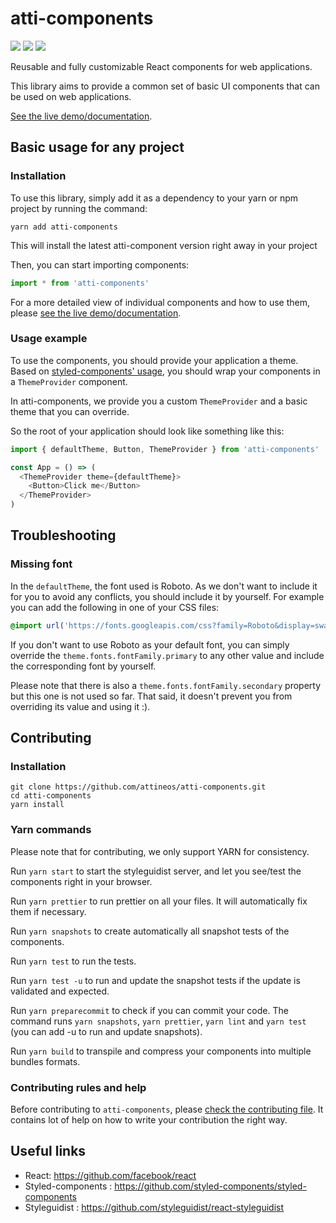 # atti-components

[<img src="https://travis-ci.org/attineos/atti-components.svg?branch=master">](https://travis-ci.org/attineos/atti-components)
[<img src="https://img.shields.io/npm/v/atti-components.svg">](https://www.npmjs.com/package/atti-components)
[<img src="https://img.shields.io/npm/dm/atti-components.svg">](https://www.npmjs.com/package/atti-components)

Reusable and fully customizable React components for web applications.

This library aims to provide a common set of basic UI components that can be used on web applications.

[See the live demo/documentation](https://atti-components.netlify.com/).

## Basic usage for any project

### Installation

To use this library, simply add it as a dependency to your yarn or npm project by running the command:

```
yarn add atti-components
```

This will install the latest atti-component version right away in your project

Then, you can start importing components:

```js
import * from 'atti-components'
```

For a more detailed view of individual components and how to use them, please [see the live demo/documentation](https://atti-components.netlify.com/).

### Usage example

To use the components, you should provide your application a theme. Based on [styled-components' usage](https://www.styled-components.com/docs/advanced#theming), you should wrap your components in a `ThemeProvider` component.

In atti-components, we provide you a custom `ThemeProvider` and a basic theme that you can override.

So the root of your application should look like something like this:

```js
import { defaultTheme, Button, ThemeProvider } from 'atti-components'

const App = () => (
  <ThemeProvider theme={defaultTheme}>
    <Button>Click me</Button>
  </ThemeProvider>
)
```

## Troubleshooting

### Missing font

In the `defaultTheme`, the font used is Roboto. As we don't want to include it for you to avoid any conflicts, you should include it by yourself.
For example you can add the following in one of your CSS files:

```css
@import url('https://fonts.googleapis.com/css?family=Roboto&display=swap');
```

If you don't want to use Roboto as your default font, you can simply override the `theme.fonts.fontFamily.primary` to any other value and include the corresponding font by yourself.

Please note that there is also a `theme.fonts.fontFamily.secondary` property but this one is not used so far. That said, it doesn't prevent you from overriding its value and using it :).

## Contributing

### Installation

```
git clone https://github.com/attineos/atti-components.git
cd atti-components
yarn install
```

### Yarn commands

Please note that for contributing, we only support YARN for consistency.

Run `yarn start` to start the styleguidist server, and let you see/test the components right in your browser.

Run `yarn prettier` to run prettier on all your files. It will automatically fix them if necessary.

Run `yarn snapshots` to create automatically all snapshot tests of the components.

Run `yarn test` to run the tests.

Run `yarn test -u` to run and update the snapshot tests if the update is validated and expected.

Run `yarn preparecommit` to check if you can commit your code. The command runs `yarn snapshots`, `yarn prettier`, `yarn lint` and `yarn test` (you can add -u to run and update snapshots).

Run `yarn build` to transpile and compress your components into multiple bundles formats.

### Contributing rules and help

Before contributing to `atti-components`, please [check the contributing file](CONTRIBUTING.md). It contains lot of help on how to write your contribution the right way.

## Useful links

- React: https://github.com/facebook/react
- Styled-components : https://github.com/styled-components/styled-components
- Styleguidist : https://github.com/styleguidist/react-styleguidist

